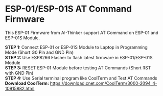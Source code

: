 # ESP-01/ESP-01S AT Command Firmware

This ESP-01 Firmware from AI-Thinker support AT Command on ESP-01 and ESP-01S Module. 

<b> STEP 1: </b> Connect ESP-01 or ESP-01S Module to Laptop in Programming Mode (Short G0 Pin and GND Pin)</br>
<b> STEP 2: </b> Use ESP8266 Flasher to flash latest firmware in ESP-01/ESP-01S Module</br>
<b> STEP 3: </b> RESET ESP-01 Module before testing AT Commands (Short RST with GND Pin)</br>
<b> STEP 4: </b> Use Serial terminal program like CoolTerm and Test AT Commands</br>
<b> Download CoolTerm:</b> https://download.cnet.com/CoolTerm/3000-2094_4-10915882.html</br>

